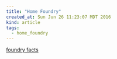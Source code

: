 ```yaml
---
title: "Home Foundry"
created_at: Sun Jun 26 11:23:07 MDT 2016
kind: article
tags:
  - home_foundry
---
```


<a href="http://foundry101.com/archive.htm" target="_blank">foundry facts</a>

<!--
html boilerplate
<a href="" target="_blank"></a>
<img src="" width="400px">
<ul>
  <li></li>
</ul>
<pre>
</pre>
<pre><code>
</code></pre>
-->
